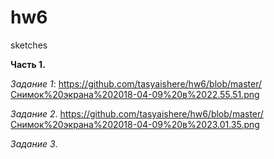 # hw6
sketches


__Часть 1.__



_Задание 1_: https://github.com/tasyaishere/hw6/blob/master/Снимок%20экрана%202018-04-09%20в%2022.55.51.png 



_Задание 2_. https://github.com/tasyaishere/hw6/blob/master/Снимок%20экрана%202018-04-09%20в%2023.01.35.png



_Задание 3_. 
